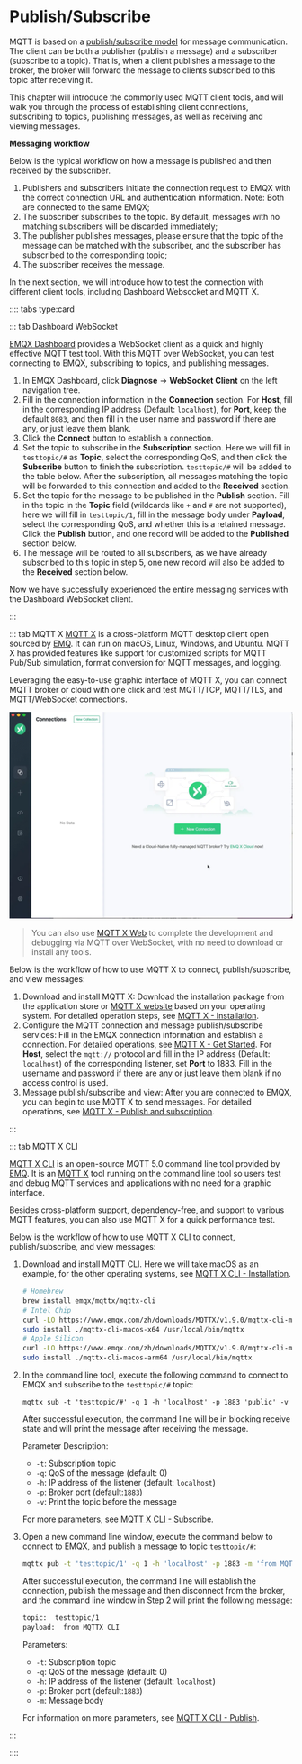 # Publish/Subscribe

MQTT is based on a [publish/subscribe model](../mqtt/mqtt-publish-and-subscribe.md) for message communication. The client can be both a publisher (publish a message) and a subscriber (subscribe to a topic). That is, when a client publishes a message to the broker, the broker will forward the message to clients subscribed to this topic after receiving it.

This chapter will introduce the commonly used MQTT client tools, and will walk you through the process of establishing client connections, subscribing to topics, publishing messages, as well as receiving and viewing messages.

**Messaging workflow**

Below is the typical workflow on how a message is published and then received by the subscriber. 

1. Publishers and subscribers initiate the connection request to EMQX with the correct connection URL and authentication information. Note: Both are connected to the same EMQX;
2. The subscriber subscribes to the topic. By default, messages with no matching subscribers will be discarded immediately;
3. The publisher publishes messages, please ensure that the topic of the message can be matched with the subscriber, and the subscriber has subscribed to the corresponding topic;
4. The subscriber receives the message.

In the next section, we will introduce how to test the connection with different client tools, including Dashboard Websocket and MQTT X. 

:::: tabs type:card

::: tab Dashboard WebSocket 

[EMQX Dashboard](../dashboard/introduction.md) provides a WebSocket client as a quick and highly effective MQTT test tool. With this MQTT over WebSocket, you can test connecting to EMQX, subscribing to topics, and publishing messages.  

1. In EMQX Dashboard, click **Diagnose** -> **WebSocket Client** on the left navigation tree. 
2. Fill in the connection information in the **Connection** section. For **Host**, fill in the corresponding IP address (Default:  `localhost`), for **Port**, keep the default  `8083`, and then fill in the user name and password if there are any, or just leave them blank. 
3. Click the **Connect** button to establish a connection.
4. Set the topic to subscribe in the **Subscription** section. Here we will fill in  `testtopic/#` as **Topic**, select the corresponding QoS, and then click the **Subscribe** button to finish the subscription.  `testtopic/#`  will be added to the table below. After the subscription, all messages matching the topic will be forwarded to this connection and added to the **Received** section.
5. Set the topic for the message to be published in the **Publish** section. Fill in the topic in the **Topic** field (wildcards like `+` and `#` are not supported), here we will fill in `testtopic/1`, fill in the message body under **Payload**, select the corresponding QoS, and whether this is a retained message. Click the **Publish** button, and one record will be added to the **Published** section below.
6. The message will be routed to all subscribers, as we have already subscribed to this topic in step 5, one new record will also be added to the **Received** section below.

Now we have successfully experienced the entire messaging services with the Dashboard WebSocket client. 

:::

::: tab MQTT X
[MQTT X](https://mqttx.app) is a cross-platform MQTT desktop client open sourced by [EMQ](https://www.emqx.com). It can run on macOS, Linux, Windows, and Ubuntu. MQTT X has provided features like support for customized scripts for MQTT Pub/Sub simulation, format conversion for MQTT messages, and logging. 

Leveraging the easy-to-use graphic interface of MQTT X, you can connect MQTT broker or cloud with one click and test MQTT/TCP, MQTT/TLS, and MQTT/WebSocket connections. 

![mqttx over view](./assets/mqttx-gif.gif)

> You can also use [MQTT X Web](http://www.emqx.io/online-mqtt-client#/recent_connections) to complete the development and debugging via MQTT over WebSocket, with no need to download or install any tools. 

Below is the workflow of how to use MQTT X to connect, publish/subscribe, and view messages:

1. Download and install MQTT X: Download the installation package from the application store or [MQTT X website](https://mqttx.app/) based on your operating system. For detailed operation steps, see [MQTT X - Installation](https://mqttx.app/docs/downloading-and-installation).
2. Configure the MQTT connection and message publish/subscribe services: Fill in the EMQX connection information and establish a connection. For detailed operations, see [MQTT X - Get Started](https://mqttx.app/docs/get-started#connect). For **Host**, select the `mqtt://` protocol and fill in the IP address (Default: `localhost`) of the corresponding listener, set **Port** to 1883. Fill in the username and password if there are any or just leave them blank if no access control is used. 
3. Message publish/subscribe and view: After you are connected to EMQX, you can begin to use MQTT X to send messages. For detailed operations, see [MQTT X - Publish and subscription](https://mqttx.app/docs/get-started#publish-and-subscription).

:::

::: tab MQTT X CLI

[MQTT X CLI](https://mqttx.app/cli) is an open-source MQTT 5.0 command line tool provided by [EMQ](https://www.emqx.com). It is an [MQTT X](https://mqttx.app) tool running on the command line tool so users test and debug MQTT services and applications with no need for a graphic interface. 

Besides cross-platform support, dependency-free, and support to various MQTT features, you can also use MQTT X for a quick performance test. 

Below is the workflow of how to use MQTT X CLI to connect, publish/subscribe, and view messages:

1. Download and install MQTT CLI. Here we will take macOS as an example, for the other operating systems, see [MQTT X CLI - Installation](https://mqttx.app/docs/cli/downloading-and-installation). 

   ```bash
   # Homebrew
   brew install emqx/mqttx/mqttx-cli
   # Intel Chip
   curl -LO https://www.emqx.com/zh/downloads/MQTTX/v1.9.0/mqttx-cli-macos-x64
   sudo install ./mqttx-cli-macos-x64 /usr/local/bin/mqttx
   # Apple Silicon
   curl -LO https://www.emqx.com/zh/downloads/MQTTX/v1.9.0/mqttx-cli-macos-arm64
   sudo install ./mqttx-cli-macos-arm64 /usr/local/bin/mqttx
   ```


2. In the command line tool, execute the following command to connect to EMQX and subscribe to the `testtopic/#` topic:

   ```shell
   mqttx sub -t 'testtopic/#' -q 1 -h 'localhost' -p 1883 'public' -v
   ```

   After successful execution, the command line will be in blocking receive state and will print the message after receiving the message.

   Parameter Description:

   - `-t`: Subscription topic
   - `-q`: QoS of the message (default: 0)
   - `-h`: IP address of the listener (default: `localhost`)
   - `-p`: Broker port (default:`1883`)
   - `-v`: Print the topic before the message

   For more parameters, see  [MQTT X CLI - Subscribe](https://mqttx.app/docs/cli/get-started#subscribe).

3. Open a new command line window, execute the command below to connect to EMQX, and publish a message to topic `testtopic/#`:

   ```bash
   mqttx pub -t 'testtopic/1' -q 1 -h 'localhost' -p 1883 -m 'from MQTTX CLI'
   ```

   After successful execution, the command line will establish the connection, publish the message and then disconnect from the broker, and the command line window in Step 2 will print the following message:

   ```bash
   topic:  testtopic/1
   payload:  from MQTTX CLI
   ```

   Parameters:

   - `-t`: Subscription topic
   - `-q`: QoS of the message (default: 0)
   - `-h`: IP address of the listener (default: `localhost`)
   - `-p`: Broker port (default:`1883`)
   - `-m`: Message body

   For information on more parameters, see  [MQTT X CLI - Publish](https://mqttx.app/docs/cli/get-started#publish).

:::

::::
